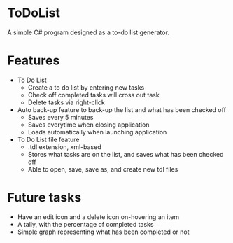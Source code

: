 # ToDoList
A simple C# program designed as a to-do list generator.

# Features
* To Do List
   * Create a to do list by entering new tasks
   * Check off completed tasks will cross out task
   * Delete tasks via right-click
* Auto back-up feature to back-up the list and what has been checked off
  * Saves every 5 minutes
  * Saves everytime when closing application
  * Loads automatically when launching application
* To Do List file feature
  * .tdl extension, xml-based
  * Stores what tasks are on the list, and saves what has been checked off
  * Able to open, save, save as, and create new tdl files
  
  
# Future tasks
* Have an edit icon and a delete icon on-hovering an item
* A tally, with the percentage of completed tasks
* Simple graph representing what has been completed or not

